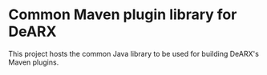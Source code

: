 # Common Maven plugin library for DeARX

This project hosts the common Java library to be used for building DeARX's Maven plugins.
